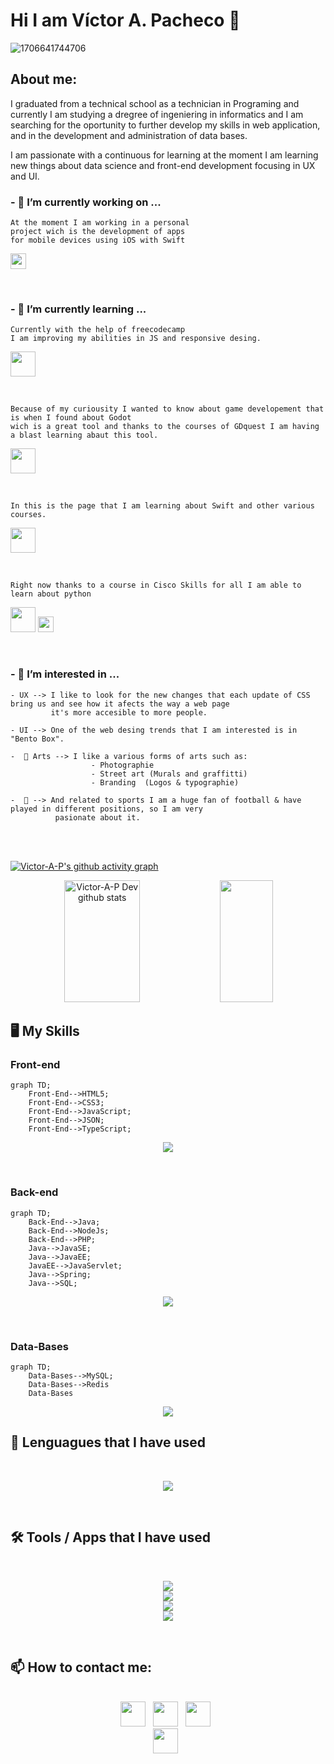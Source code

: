 <!--
**Victor-A-P/Victor-A-P** is a ✨ _special_ ✨ repository because its `README.md` (this file) appears on your GitHub profile.

-->
# Hi I am Víctor A. Pacheco 👋
<!---------------------------------------------------------------------------------------------------------------------------------------------------------------------------------------------------------------->

![1706641744706](https://github.com/Victor-A-P/Victor-A-P/assets/75404970/c9d47f0c-e429-4bc1-85f0-af09058b60e7)

<!---------------------------------------------------------------------------------------------------------------------------------------------------------------------------------------------------------------->

## About me:

I graduated from a technical school as a technician in Programing and currently I am studying
a dregree of ingeniering in informatics and I am searching for the oportunity to further develop
my skills in web application, and in the development and administration of data bases.

I am passionate with a continuous for learning at the moment I am learning new things about data
science and front-end development focusing in UX and UI.

### - 🔭 I’m currently working on ...

```
At the moment I am working in a personal
project wich is the development of apps
for mobile devices using iOS with Swift
```
<a href="https://developer.apple.com/learn/" target="_blank"><img height="25" src="https://img.shields.io/badge/swift-F54A2A?style=for-thebadge&logo=swift&logoColor=white"></a>

<br>

### - 🌱 I’m currently learning ...

```
Currently with the help of freecodecamp
I am improving my abilities in JS and responsive desing.
```
<a href="https://www.freecodecamp.org/learn/" target="_blank"><img height="40" src="https://img.shields.io/badge/Freecodecamp-%23123.svg?&style=for-thebadge&logo=freecodecamp&logoColor=green"></a>

<br>

```
Because of my curiousity I wanted to know about game developement that is when I found about Godot
wich is a great tool and thanks to the courses of GDquest I am having a blast learning abaut this tool.  
```
<a href="https://www.gdquest.com/" target="_blank"><img height="40" src="https://img.shields.io/badge/GODOT-%23FFFFFF.svg?style=for-thebadge&logo=godot-engine"></a>

<br>

```
In this is the page that I am learning about Swift and other various courses.  
```
<a href="#" target="_blank"><img height="40" src="https://img.shields.io/badge/Udemy-A435F0?style=for-thebadge&logo=Udemy&logoColor=white"></a>

<br>

```
Right now thanks to a course in Cisco Skills for all I am able to learn about python
```
<a href="#" target="_blank"><img height="40" src="https://img.shields.io/badge/cisco-%23049fd9.svg?style=for-thebadge&logo=cisco&logoColor=black"></a> <a href="https://img.shields.io/badge/python-3670A0?style=for-the-badge&logo=python&logoColor=ffdd54" target="_blank"><img height="25" src="https://img.shields.io/badge/python-3670A0?style=forthebadge&logo=python&logoColor=ffdd54"></a>  

<br>

### - 👀 I’m interested in ...
    - UX --> I like to look for the new changes that each update of CSS bring us and see how it afects the way a web page 
             it's more accesible to more people.
             
    - UI --> One of the web desing trends that I am interested is in "Bento Box".
    
    -  🎨 Arts --> I like a various forms of arts such as: 
                      - Photographie
                      - Street art (Murals and graffitti)
                      - Branding  (Logos & typographie)
            
    -  🏈 --> And related to sports I am a huge fan of football & have played in different positions, so I am very 
              pasionate about it.

<br><br>
    
<!---------------------------------------------------------------------------------------------------------------------------------------------------------------------------------------------------------------->

[![Victor-A-P's github activity graph](https://github-readme-activity-graph.vercel.app/graph?username=Victor-A-P&bg_color=0d1117&color=ffffff&line=00b3ff&point=f9fafa&area=true&hide_border=true)](https://github.com/Victor-A-P/github-readme-activity-graph)

<!---------------------------------------------------------------------------------------------------------------------------------------------------------------------------------------------------------------->

<div align="center">  
  <img width="49%" height="195px" src="https://github-readme-stats.vercel.app/api?username=Victor-A-P&show_icons=true&count_private=true&hide_border=true&title_color=02D9F7FF&icon_color=02D9F7FF&text_color=c9d1d9&bg_color=0d1117" alt="Victor-A-P Dev github stats" /> 
  
  <img width="41%" height="195px" src="https://github-readme-stats.vercel.app/api/top-langs/?username=Victor-A-P&layout=compact&hide_border=true&title_color=02D9F7FF&text_color=02D9F7FF&bg_color=0d1117" />
</div> 

<!---------------------------------------------------------------------------------------------------------------------------------------------------------------------------------------------------------------->
<!--
![](https://github.com/Platane/snk/raw/output/github-contribution-grid-snake.svg)
https://github.com/marketplace/actions/generate-snake-game-from-github-contribution-grid
-->
<!---------------------------------------------------------------------------------------------------------------------------------------------------------------------------------------------------------------->

## 🖥️ My Skills

### Front-end

```mermaid
graph TD;
    Front-End-->HTML5;
    Front-End-->CSS3;
    Front-End-->JavaScript;
    Front-End-->JSON;
    Front-End-->TypeScript;
```


<p align="center">
  <a href="#">
    <img src="https://skillicons.dev/icons?i=html,css,js,ts" />
  </a>
</p>

  <!--
  <img src="https://github.com/tandpfun/skill-icons/blob/main/icons/Sass.svg" width="48" title="Sass">  
  -->

<br>

### Back-end

```mermaid
graph TD;
    Back-End-->Java;
    Back-End-->NodeJs;
    Back-End-->PHP;
    Java-->JavaSE;
    Java-->JavaEE;
    JavaEE-->JavaServlet;
    Java-->Spring;
    Java-->SQL;
```


<p align="center">
  <a href="#">
    <img src="https://skillicons.dev/icons?i=java,php,nodejs" />
  </a>
</p>

<br>

### Data-Bases

```mermaid
graph TD;
    Data-Bases-->MySQL;
    Data-Bases-->Redis
    Data-Bases
```


<p align="center">
  <a href="#">
    <img src="https://skillicons.dev/icons?i=redis,mysql" />
  </a>
</p>

<!--
postgrade, mongodb,gcp,azure,aws
-->

<!----------------------------------------------------------------------------------------------------------------------------------------------------------------------------------------------------------------->

## 💼 Lenguagues that I have used

<br>
<p align="center">
  <a href="#">
    <img src="https://skillicons.dev/icons?i=java,cpp,c,js,py,php,md,regex" />
  </a>
</p>
<!--
swift, spring, sass, rust, ruby,nodejs, go, flask,angular 
-->
<br>

## 🛠️ Tools / Apps that I have used

<br>
<p align="center">
  <a href="#">
    <img src="https://skillicons.dev/icons?i=vscode,visualstudio,idea" /><br>
    <img src="https://skillicons.dev/icons?i=git,github,powershell" /><br>
    <img src="https://skillicons.dev/icons?i=unity,godot" /><br>
    <img src="https://skillicons.dev/icons?i=figma,notion" /><br>
  </a>
</p>
<br>
<!--
unreal,jenkins,gamemakerstudio, docker, blender,arduino
-->
<!---------------------------------------------------------------------------------------------------------------------------------------------------------------------------------------------------------------->

## 📫 How to contact me: 

<div align='center'>
  <br>
  <a href="https://www.linkedin.com/in/victoralejandropachecogarcia/" target="_blank"><img height="40" src="https://img.shields.io/badge/linkedin-%230077B5.svg?&style=for-thebadge&logo=linkedin&logoColor=white" ></a>&nbsp;&nbsp;                                                                          
  <a href="mailto:victor.alejandro.ph@gmail.com?Subject=Contacting%20you%20from%20Github:" ><img height="40" src="https://img.shields.io/badge/Gmail-c14438?style=for-thebadge&logo=Gmail&logoColor=white&" ></a>&nbsp;&nbsp;                                                                               
  <a href="mailto:victor.pacheco.ph@outlook.com?Subject=Contacting%20you%20from%20Github:" ><img height="40" src="https://img.shields.io/badge/Outlook-0078D4?style=for-thebadge&logo=microsoft-outlook&logoColor=white" ></a>&nbsp;&nbsp;
  <br>
  <a href="https://twitter.com/Victor_A_P_G" target="_blank" ><img height="40" src="https://img.shields.io/badge/Twitter-blue?style=for-thebadge&logo=twitter&style=flat-square" ></a>&nbsp;&nbsp;
  <br>
</div>
